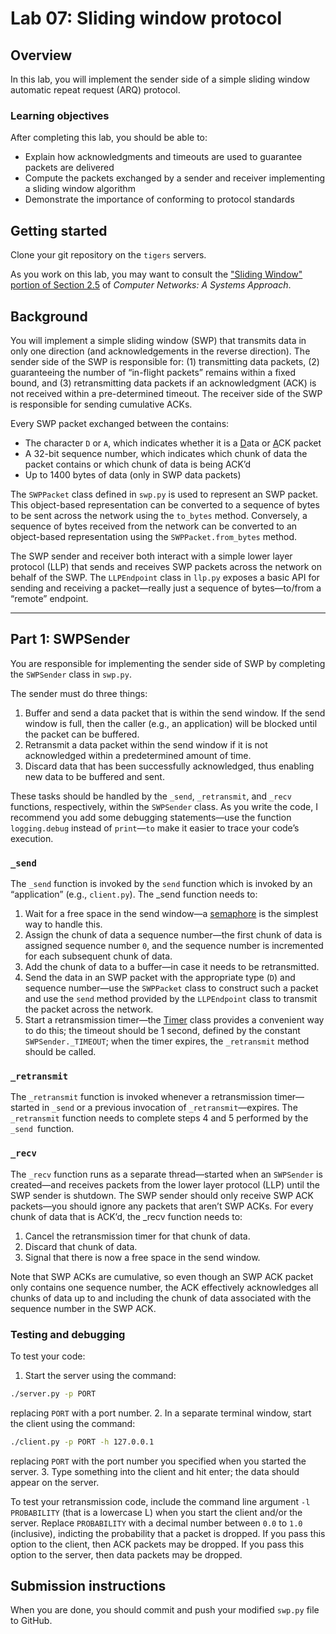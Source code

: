 # Lab 07: Sliding window protocol

## Overview
In this lab, you will implement the sender side of a simple sliding window automatic repeat request (ARQ) protocol.

### Learning objectives
After completing this lab, you should be able to:
* Explain how acknowledgments and timeouts are used to guarantee packets are delivered
* Compute the packets exchanged by a sender and receiver implementing a sliding window algorithm
* Demonstrate the importance of conforming to protocol standards

## Getting started
Clone your git repository on the `tigers` servers. 

As you work on this lab, you may want to consult the ["Sliding Window" portion of Section 2.5](https://book.systemsapproach.org/direct/reliable.html#sliding-window) of _Computer Networks: A Systems Approach_.

## Background

You will implement a simple sliding window (SWP) that transmits data in only one direction (and acknowledgements in the reverse direction). The sender side of the SWP is responsible for: (1) transmitting data packets, (2) guaranteeing the number of “in-flight packets” remains within a fixed bound, and (3) retransmitting data packets if an acknowledgment (ACK) is not received within a pre-determined timeout. The receiver side of the SWP is responsible for sending cumulative ACKs. 

Every SWP packet exchanged between the contains:
* The character `D` or `A`, which indicates whether it is a <span style="text-decoration:underline;">D</span>ata or <span style="text-decoration:underline;">A</span>CK packet
* A 32-bit sequence number, which indicates which chunk of data the packet contains or which chunk of data is being ACK’d
* Up to 1400 bytes of data (only in SWP data packets)

The `SWPPacket` class defined in `swp.py` is used to represent an SWP packet. This object-based representation can be converted to a sequence of bytes to be sent across the network using the `to_bytes` method. Conversely, a sequence of bytes received from the network can be converted to an object-based representation using the `SWPPacket.from_bytes` method.

The SWP sender and receiver both interact with a simple lower layer protocol (LLP) that sends and receives SWP packets across the network on behalf of the SWP. The `LLPEndpoint` class in `llp.py` exposes a basic API for sending and receiving a packet—really just a sequence of bytes—to/from a “remote” endpoint.


---


## Part 1: SWPSender

You are responsible for implementing the sender side of SWP by completing the `SWPSender` class in `swp.py`. 

The sender must do three things:
1. Buffer and send a data packet that is within the send window. If the send window is full, then the caller (e.g., an application) will be blocked until the packet can be buffered.
2. Retransmit a data packet within the send window if it is not acknowledged within a predetermined amount of time.
3. Discard data that has been successfully acknowledged, thus enabling new data to be buffered and sent.

These tasks should be handled by the `_send`, `_retransmit`, and `_recv` functions, respectively, within the `SWPSender` class. As you write the code, I recommend you add some debugging statements—use the function `logging.debug` instead of `print`—`to` make it easier to trace your code’s execution.

### `_send`

The `_send` function is invoked by the `send` function which is invoked by an “application” (e.g., `client.py`). The _send function needs to:

1. Wait for a free space in the send window—a [semaphore](https://docs.python.org/3.7/library/threading.html#semaphore-objects) is the simplest way to handle this.
2. Assign the chunk of data a sequence number—the first chunk of data is assigned sequence number `0`, and the sequence number is incremented for each subsequent chunk of data.
3. Add the chunk of data to a buffer—in case it needs to be retransmitted.
4. Send the data in an SWP packet with the appropriate type (`D`) and sequence number—use the `SWPPacket` class to construct such a packet and use the `send` method provided by the `LLPEndpoint` class to transmit the packet across the network.
5. Start a retransmission timer—the [Timer](https://docs.python.org/3.7/library/threading.html#timer-objects) class provides a convenient way to do this; the timeout should be 1 second, defined by the constant `SWPSender._TIMEOUT`; when the timer expires, the `_retransmit` method should be called.


### `_retransmit`
The `_retransmit` function is invoked whenever a retransmission timer—started in `_send` or a previous invocation of `_retransmit`—expires. The `_retransmit` function needs to complete steps 4 and 5 performed by the `_send `function.

### `_recv`
The `_recv` function runs as a separate thread—started when an `SWPSender` is created—and receives packets from the lower layer protocol (LLP) until the SWP sender is shutdown. The SWP sender should only receive SWP ACK packets—you should ignore any packets that aren’t SWP ACKs. For every chunk of data that is ACK’d, the _recv function needs to:
1. Cancel the retransmission timer for that chunk of data.
2. Discard that chunk of data.
3. Signal that there is now a free space in the send window.

Note that SWP ACKs are cumulative, so even though an SWP ACK packet only contains one sequence number, the ACK effectively acknowledges all chunks of data up to and including the chunk of data associated with the sequence number in the SWP ACK.


### Testing and debugging
To test your code:
1. Start the server using the command: 
```bash
./server.py -p PORT
```
replacing `PORT` with a port number.
2. In a separate terminal window, start the client using the command:
```bash
./client.py -p PORT -h 127.0.0.1
```
replacing `PORT` with the port number you specified when you started the server.
3. Type something into the client and hit enter; the data should appear on the server.

To test your retransmission code, include the command line argument `-l PROBABILITY` (that is a lowercase L) when you start the client and/or the server. Replace `PROBABILITY` with a decimal number between `0.0` to `1.0` (inclusive), indicting the probability that a packet is dropped. If you pass this option to the client, then ACK packets may be dropped. If you pass this option to the server, then data packets may be dropped.

<!--
To test with loss on the server side, you must download the new server executable:
```
cd executable
	wget https://www.cs.colgate.edu/~agemberjacobson/cosc465/s19/lab03/server.tgz --no-check-certificate
	tar xzf server.tgz
```


## Part 2: SWPReceiver (optional)
If you finish part 1 before the end of lab, then you should work on implementing the receiver side of SWP by completing the `SWPReceiver` class in `swp.py`. 


``


### _recv
```


All functionality for the receiver side of SWP is implemented in the `_recv` function, which runs as a separate thread—started when an `SWPReceiver` is created—and receives packets from the lower layer protocol (LLP). 

For every every SWP data packet that is received, the _recv function needs to:



1. Check if the chunk of data was already acknowledged and retransmit an SWP ACK containing the highest acknowledged sequence number.
2. Add the chunk of data to a buffer—in case it is out of order.
3. Traverse the buffer, starting from the first buffered chunk of data, until reaching a “hole”—i.e., a missing chunk of data. All chunks of data prior to this hole should be placed in the `_ready_data` queue, which is where data is read from when an “application” (e.g., server.py) calls `recv`, and removed from the buffer.
4. Send an acknowledgement for the highest sequence number for which all data chunks up to and including that sequence number have been received.


### Testing and debugging

To test your code:



1. Start the server Python script (**not the server executable**) using the command: \
	<code>./server.py -p <em>PORT \
</em></code>replacing <code><em>PORT</em></code> with a port number from the [range assigned](https://docs.google.com/spreadsheets/d/1wI7dMsgZ3Mlyep5X4I6_vgEadG4ccxG5d37mLNzehyE/edit?usp=sharing) to you or your partner.
2. In a separate terminal window connected to the same birds server, start the client Python script using the command: \
	<code>./client.py -p <em>PORT</em> -h 127.0.0.1</code> \
replacing <code><em>PORT</em></code> with the port number you specified when you started the server.
3. Type something into the client and hit enter; the data should appear on the server.

To test retransmission, include the command line argument <code>-l PROBABILITY</code> (that is a lowercase L) when you start the client and/or the server. Replace <code><em>PROBABILITY</em></code> with a decimal number between 0.0 to 1.0 (inclusive), indicting the probability that a packet is dropped. If you pass this option to the client, then ACK packets may be dropped. If you pass this option to the server, then data packets may be dropped.


---
-->

## Submission instructions

When you are done,  you should commit and push your modified `swp.py` file to GitHub.
